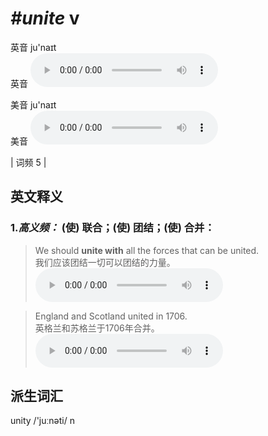 # ***\#unite*** v
英音 ju'naɪt  
英音
<audio src="./media/unite-B.aac" controls="controls"></audio>

美音 ju'naɪt  
美音
<audio src="./media/unite.aac" controls="controls"></audio>



| 词频 5 |  

英文释义
---
### 1.*高义频：* **(使) 联合；(使) 团结；(使) 合并：**  

 > We should **unite with** all the forces that can be united.   
 > 我们应该团结一切可以团结的力量。    
<audio src="./media/unite-1.aac" controls="controls"></audio>

 > England and Scotland united in 1706.   
 > 英格兰和苏格兰于1706年合并。    
<audio src="./media/unite-2.aac" controls="controls"></audio>


派生词汇
---
unity /'juːnəti/ n   

